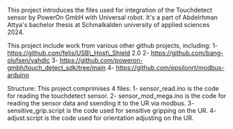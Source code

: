 This project introduces the files used for integration of the Touchdetect sensor by PowerOn GmbH with Universal robot. It's a part of Abdelrhman Attya's bachelor thesis at Schmalkalden university of applied sciences 2024.

This project include work from various other github projects, including:
1- https://github.com/felis/USB\_Host\_Shield 2.0
2- https://github.com/bang-olufsen/yahdlc
3- https://github.com/poweron-gmbh/touch_detect_sdk/tree/main
4- https://github.com/epsilonrt/modbus-arduino

Structure: 
This project comprimises 4 files:
1- sensor_read.ino is the code for reading the touchdetect sensor.
2- sensor_mod_mega.ino is the code for reading the sensor data and ssending it to the UR via modbus.
3- sensitive_grip.script is the code used for sensitive gripping on the UR.
4- adjust.script is the code used for orientation adjusting on the UR.
